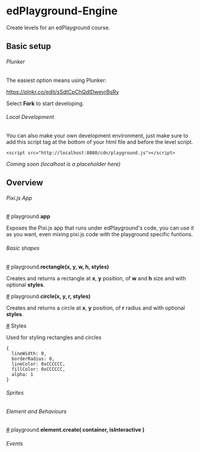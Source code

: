 # edPlayground-Engine

Create levels for an edPlayground course.

## Basic setup

###### Plunker

The easiest option means using Plunker:

https://plnkr.co/edit/sSdtCpChQdlDweyrBsRy

Select **Fork** to start developing.

###### Local Development

You can also make your own development environment, just make sure to add this script tag at the bottom of your html file and before the level script.

```
<script src="http://localhost:8080/cdn/playground.js"></script>
```
*Coming soon (localhost is a placeholder here)*

## Overview

###### Pixi.js App
<a href="#app" name="app">#</a> playground.<b>app</b>

Exposes the Pixi.js app that runs under edPlayground's code, you can use it as you want, even mixing pixi.js code with the playground specific funtions.

###### Basic shapes

<a href="#rectangle" name="rectangle">#</a> playground.<b>rectangle(x, y, w, h, styles)</b>

Creates and returns a rectangle at **x**, **y** position, of **w** and **h** size and with optional **styles**.

<a href="#circle" name="circle">#</a> playground.<b>circle(x, y, r, styles)</b>

Creates and returns a circle at **x**, **y** position, of **r** radius and with optional **styles**.

<a href="#styles" name="styles">#</a> Styles</b>

Used for styling rectangles and circles

```
{
  lineWidth: 0,
  borderRadius: 0,
  lineColor: 0xCCCCCC,
  fillColor: 0xCCCCCC,
  alpha: 1
}
```

###### Sprites


###### Element and Behaviours

<a href="#elementcreate" name="elementcreate">#</a> playground.<b>element.create( container, isInteractive )</b>

###### Events
